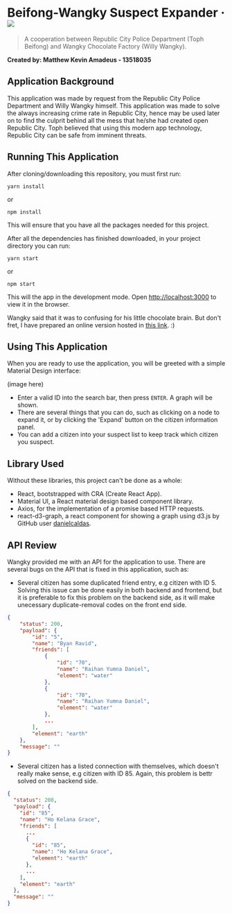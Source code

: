# Beifong-Wangky Suspect Expander &middot; ![](https://github.com/mkamadeus/Labpro-Connection-Visualizer/workflows/Firebase%20Deploy/badge.svg)

> A cooperation between Republic City Police Department (Toph Beifong) and Wangky Chocolate Factory (Willy Wangky).

**Created by: Matthew Kevin Amadeus - 13518035**

## Application Background

This application was made by request from the Republic City Police Department and Willy Wangky himself. This application was made to solve the always increasing crime rate in Republic City, hence may be used later on to find the culprit behind all the mess that he/she had created open Republic City. Toph believed that using this modern app technology, Republic City can be safe from imminent threats.

## Running This Application

After cloning/downloading this repository, you must first run:

```
yarn install
```

or

```
npm install
```

This will ensure that you have all the packages needed for this project.

After all the dependencies has finished downloaded, in your project directory you can run:

```
yarn start
```

or

```
npm start
```

This will the app in the development mode.
Open [http://localhost:3000](http://localhost:3000) to view it in the browser.

Wangky said that it was to confusing for his little chocolate brain. But don't fret, I have prepared an online version hosted in [this link](https://suspect-expander.web.app). :)

## Using This Application

When you are ready to use the application, you will be greeted with a simple Material Design interface:

(image here)

- Enter a valid ID into the search bar, then press `ENTER`. A graph will be shown.
- There are several things that you can do, such as clicking on a node to expand it, or by clicking the 'Expand' button on the citizen information panel.
- You can add a citizen into your suspect list to keep track which citizen you suspect.

## Library Used

Without these libraries, this project can't be done as a whole:

- React, bootstrapped with CRA (Create React App).
- Material UI, a React material design based component library.
- Axios, for the implementation of a promise based HTTP requests.
- react-d3-graph, a react component for showing a graph using d3.js by GitHub user [danielcaldas](https://github.com/danielcaldas/).

## API Review

Wangky provided me with an API for the application to use. There are several bugs on the API that is fixed in this application, such as:

- Several citizen has some duplicated friend entry, e.g citizen with ID 5. Solving this issue can be done easily in both backend and frontend, but it is preferable to fix this problem on the backend side, as it will make unecessary duplicate-removal codes on the front end side.

```json
{
    "status": 200,
    "payload": {
        "id": "5",
        "name": "Byan Ravid",
        "friends": [
            {
                "id": "70",
                "name": "Raihan Yumna Daniel",
                "element": "water"
            },
            {
                "id": "70",
                "name": "Raihan Yumna Daniel",
                "element": "water"
            },
            ...
        ],
        "element": "earth"
    },
    "message": ""
}
```

- Several citizen has a listed connection with themselves, which doesn't really make sense, e.g citizen with ID 85. Again, this problem is bettr solved on the backend side.

```json
{
  "status": 200,
  "payload": {
    "id": "85",
    "name": "Ho Kelana Grace",
    "friends": [
      ...
      {
        "id": "85",
        "name": "Ho Kelana Grace",
        "element": "earth"
      },
      ...
    ],
    "element": "earth"
  },
  "message": ""
}
```
